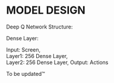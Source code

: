 # MODEL DESIGN

Deep Q Network Structure:

Dense Layer:

Input: Screen,  
Layer1: 256 Dense Layer,  
Layer2: 256 Dense Layer,
Output: Actions

To be updated™
